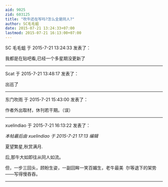 ```yaml
---
aid: 9025
zid: 603125
title: "吹牛还在写吗?怎么全是同人?"
author: SC毛毛蛆
date: 2015-07-21 13:24:33+07:00
lastmod: 2015-07-21 16:13:00+07:00
---
```


SC 毛毛蛆 于 2015-7-21 13:24:33 发表了：

我都是在贴吧看,已经一个多星期没更新了

---

Scat 于 2015-7-21 13:48:17 发表了：

出巡了

---

东门吹雨 于 2015-7-21 15:43:00 发表了：

作者外出取材，休刊若干期。（误）

---

xuelindiao 于 2015-7-21 16:13:22 发表了：

_本帖最后由 xuelindiao 于 2015-7-21 17:13 编辑_

夏望繁星,秋赏满月.

后,那牛大如即往从同人如流。

但，一步三回头，顾盼生姿，一副回眸一笑百媚生，老牛最美&nbsp;&nbsp;尔等退下的架势——写得慢吞吞。

---
